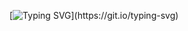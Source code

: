 [![Typing SVG](https://readme-typing-svg.herokuapp.com?font=Fira+Code&pause=1000&width=600&height=100&lines=Hi%2C+I%E2%80%99m+Mirkamol;Akfa+University's+Freshman+in+Computer+Science+;I%E2%80%99m+interested+in+coding%2Fdeveloping%2Fcyber+secuty;I%E2%80%99m+currently+learning+backend+developing;NIce+to+meet+you!)](https://git.io/typing-svg)
